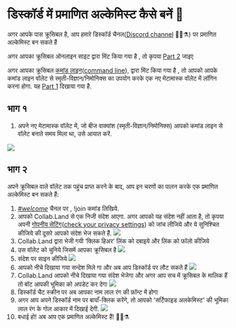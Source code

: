 # डिस्कॉर्ड में प्रमाणित अल्केमिस्ट कैसे बनें  💬

अगर आपके पास क्रूसिबल है, आप हमारे डिस्कॉर्ड चैनल\([Discord channel](https://discord.com/invite/qWQQMMKjKe) 🧙‍♂️⚗\) पर प्रमाणित अल्केमिस्ट बन सकते हैं 

अगर आपका क्रूसिबल ऑनलाइन साइट द्वारा मिंट किया गया है , तो कृपया [Part 2](how-to-become-a-certified-alchemist-on-discord.md#part-2) जाइए

अगर आपका क्रूसिबल  [कमांड लाइन](https://github.com/alchemistcoin/alchemist)\([command line](https://github.com/alchemistcoin/alchemist)\), द्वारा मिंट किया गया है , तो आपको आपके कमांड लाइन वॉलेट से स्मृती-विज्ञान/निमोनिक्स का उपयोग करके एक नए मेटामास्क वॉलेट में लॉगिन करना होगा. यह [Part 1](how-to-become-a-certified-alchemist-on-discord.md#part-1)  दिखाया गया है. 

## ‌भाग १

1. अपने नए मेटामास्क वॉलेट में, जो बीज वाक्यांश \(स्मृती-विज्ञान/निमोनिक्स\) आपको कमांड लाइन से वॉलेट बनाते समय मिला था, उसे आयात करें.

![](https://i.imgur.com/4RxfjZs.png)

## भाग २

अपने क्रूसिबल वाले वॉलेट तक पहुंच प्राप्त करने के बाद, आप इन चरणों का पालन करके एक प्रमाणित अल्केमिस्ट बन सकते हैं:

1. [_\#welcome_](http://discord.alchemist.wtf) चैनल पर , !join कमांड लिखिये.
2. आपको Collab.Land से एक निजी संदेश आएगा. अगर आपको यह संदेश नहीं आता है, तो कृपया अपनी  [गोपनीय सेटिंग](https://support.discord.com/hc/en-us/articles/217916488-Blocking-Privacy-Settings-)\([check your privacy settings](https://support.discord.com/hc/en-us/articles/217916488-Blocking-Privacy-Settings-)\) को जांच लीजिये और ये सुनिश्चित कीजिये की दूसरे आपको संदेश भेज सकते हैं. ![](https://i.imgur.com/2UvO1ZL.png)
3. Collab.Land द्वारा भेजी गयी ‘क्लिक हिअर’ लिंक को दबाइये और लिंक को फॉलो कीजिये
4. उस वॉलेट को चुनिये जिसमें आपका क्रूसिबल है ![](https://i.imgur.com/y4bXisJ.png)
5. संदेश पर साइन कीजिये ![](https://i.imgur.com/nF29cFo.png)
6. आपको नीचे दिखाया गया सन्देश मिले गा और अब आप डिस्कॉर्ड पर लौट सकते हैं  ![](https://i.imgur.com/WVIelT9.png)
7. Collab.Land आपको नीचे दिखाया गया संदेश भेजेगा और अगर आप सच में क्रूसिबल के मालिक हैं तो बॉट आपकी भूमिका को अपडेट कर देगा ![](https://i.imgur.com/1UMmipM.png)
8. डिस्कॉर्ड चैट स्क्रीन पर अब आपका नाम लाल रंग की फ़ॉन्ट में होगा 
9. अगर आप अपने डिस्कॉर्ड नाम पर बायाँ-क्लिक करेंगे, तो आपको 'सर्टिफाइड अलकेमिस्ट' की भूमिका लाल रंग के गोल आकार ​में दिखाई देगी. ![](https://i.imgur.com/KTO91Q1.png)
10. बधाई हो! अब आप एक प्रमाणित अल्केमिस्ट हैं! 🧙‍♂️⚗

